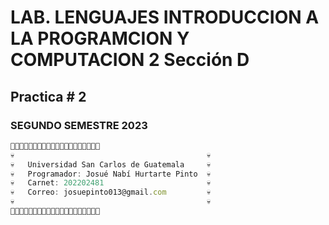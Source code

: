 # LAB. LENGUAJES INTRODUCCION A LA PROGRAMCION Y COMPUTACION 2 Sección D
## Practica # 2
### SEGUNDO SEMESTRE 2023
```js
🎃💀💀💀💀💀💀💀💀💀💀💀💀💀💀💀💀💀💀🎃
💀                                           💀
💀   Universidad San Carlos de Guatemala     💀
💀   Programador: Josué Nabí Hurtarte Pinto  💀   
💀   Carnet: 202202481                       💀       
💀   Correo: josuepinto013@gmail.com         💀   
💀                                           💀       
🎃💀💀💀💀💀💀💀💀💀💀💀💀💀💀💀💀💀💀🎃
```

